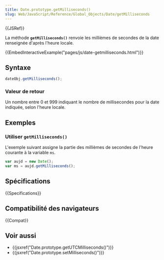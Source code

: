 ```yaml
---
title: Date.prototype.getMilliseconds()
slug: Web/JavaScript/Reference/Global_Objects/Date/getMilliseconds
---
```


{{JSRef}}

La méthode **`getMilliseconds()`** renvoie les millièmes de secondes de la date renseignée d'après l'heure locale.

{{EmbedInteractiveExample("pages/js/date-getmilliseconds.html")}}

## Syntaxe

```js
dateObj.getMilliseconds();
```

### Valeur de retour

Un nombre entre 0 et 999 indiquant le nombre de millisecondes pour la date indiquée, selon l'heure locale.

## Exemples

### Utiliser `getMilliseconds()`

L'exemple suivant assigne la partie des millièmes de secondes de l'heure courante à la variable `ms`.

```js
var aujd = new Date();
var ms = aujd.getMilliseconds();
```

## Spécifications

{{Specifications}}

## Compatibilité des navigateurs

{{Compat}}

## Voir aussi

- {{jsxref("Date.prototype.getUTCMilliseconds()")}}
- {{jsxref("Date.prototype.setMilliseconds()")}}
